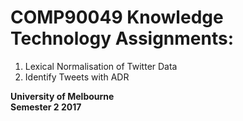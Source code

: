 # COMP90049 Knowledge Technology Assignments: 
1. Lexical Normalisation of Twitter Data 
2. Identify Tweets with ADR

**University of Melbourne  
Semester 2 2017**
